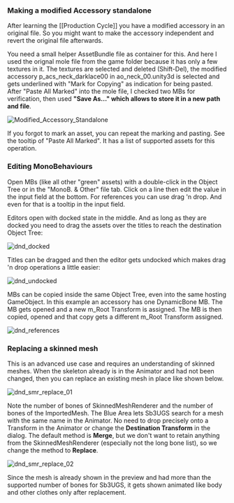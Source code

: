 ### Making a modified Accessory standalone

After learning the [[Production Cycle]] you have a modified accessory in an original file. So you might want to make the accessory independent and revert the original file afterwards.

You need a small helper AssetBundle file as container for this. And here I used the orignal mole file from the game folder because it has only a few textures in it. The textures are selected and deleted (Shift-Del), the modified accessory p_acs_neck_darklace00 in ao_neck_00.unity3d is selected and gets underlined with "Mark for Copying" as indication for being pasted. After "Paste All Marked" into the mole file, I checked two MBs for verification, then used **"Save As..." which allows to store it in a new path and file**.

![Modified_Accessory_Standalone](https://user-images.githubusercontent.com/104311725/167832473-7e9826ba-569f-42ba-9158-a2512de44f33.gif)

If you forgot to mark an asset, you can repeat the marking and pasting. See the tooltip of "Paste All Marked". It has a list of supported assets for this operation.

### Editing MonoBehaviours

Open MBs (like all other "green" assets) with a double-click in the Object Tree or in the "MonoB. & Other" file tab.
Click on a line then edit the value in the input field at the bottom. For references you can use drag 'n drop. And even for that is a tooltip in the input field.

Editors open with docked state in the middle. And as long as they are docked you need to drag the assets over the titles to reach the destination Object Tree:

![dnd_docked](https://github.com/enimaroah-cubic/Sb3UGS/assets/104311725/fd2ff38e-ba84-4cab-a8ec-16cb756d01a0)


Titles can be dragged and then the editor gets undocked which makes drag 'n drop operations a little easier:

![dnd_undocked](https://github.com/enimaroah-cubic/Sb3UGS/assets/104311725/c1029803-88c8-407e-bfcb-2c711d94e10c)


MBs can be copied inside the same Object Tree, even into the same hosting GameObject. In this example an accessory has one DynamicBone MB. The MB gets opened and a new m_Root Transform is assigned. The MB is then copied, opened and that copy gets a different m_Root Transform assigned.

![dnd_references](https://github.com/enimaroah-cubic/Sb3UGS/assets/104311725/1feea03f-dee0-4c09-a2f4-c7164ce61721)

### Replacing a skinned mesh
This is an advanced use case and requires an understanding of skinned meshes.
When the skeleton already is in the Animator and had not been changed, then you can replace an existing mesh in place like shown below. 

![dnd_smr_replace_01](https://github.com/enimaroah-cubic/Sb3UGS/assets/104311725/fbf52f47-b26c-433e-bc78-c33744262ce4)

Note the number of bones of SkinnedMeshRenderer and the number of bones of the ImportedMesh. The Blue Area lets Sb3UGS search for a mesh with the same name in the Animator. No need to drop precisely onto a Transform in the Animator or change the **Destination Transform** in the dialog. The default method is **Merge**, but we don't want to retain anything from the SkinnedMeshRenderer (especially not the long bone list), so we change the method to **Replace**. 

![dnd_smr_replace_02](https://github.com/enimaroah-cubic/Sb3UGS/assets/104311725/51b545cc-7db5-497f-b6b3-9caaf6d37a9d)

Since the mesh is already shown in the preview and had more than the supported number of bones for Sb3UGS, it gets shown animated like body and other clothes only after replacement.